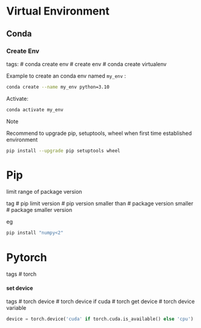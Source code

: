 # Virtual Environment

## Conda


### Create Env
tags: \# conda create env \# create env \# conda create virtualenv

Example to create an conda env named `my_env` :
```bash
conda create --name my_env python=3.10
```

Activate: 

```bash
conda activate my_env
```

> [!NOTE]
> Recommend to upgrade pip, setuptools, wheel when first time established environment

```bash
pip install --upgrade pip setuptools wheel
```

# Pip

limit range of package version

tag # pip limit version # pip version smaller than # package version smaller # package smaller version

eg
```bash
pip install "numpy<2"
```


# Pytorch

tags # torch


#### set device
tags # torch device # torch device if cuda # torch get device # torch device variable

```python
device = torch.device('cuda' if torch.cuda.is_available() else 'cpu')
```